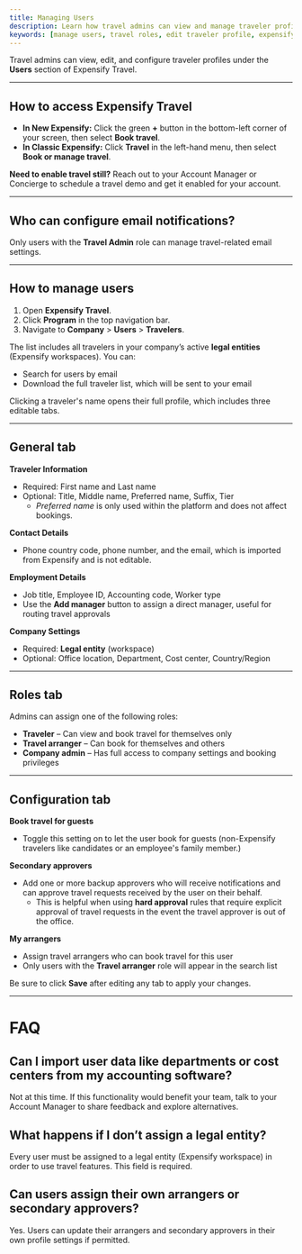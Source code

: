 ```yaml
---
title: Managing Users
description: Learn how travel admins can view and manage traveler profiles, roles, and configuration settings in Expensify Travel.
keywords: [manage users, travel roles, edit traveler profile, expensify travel admin, legal entity, secondary approvers, travel arranger]
---
```



Travel admins can view, edit, and configure traveler profiles under the **Users** section of Expensify Travel.

---

## How to access Expensify Travel

- **In New Expensify:** Click the green **+** button in the bottom-left corner of your screen, then select **Book travel**.
- **In Classic Expensify:** Click **Travel** in the left-hand menu, then select **Book or manage travel**.

**Need to enable travel still?** Reach out to your Account Manager or Concierge to schedule a travel demo and get it enabled for your account.

---

## Who can configure email notifications?

Only users with the **Travel Admin** role can manage travel-related email settings.

---

## How to manage users

1. Open **Expensify Travel**.
2. Click **Program** in the top navigation bar.
3. Navigate to **Company** > **Users** > **Travelers**.

The list includes all travelers in your company’s active **legal entities** (Expensify workspaces). You can:
- Search for users by email
- Download the full traveler list, which will be sent to your email

Clicking a traveler's name opens their full profile, which includes three editable tabs.

---

## General tab

**Traveler Information**
- Required: First name and Last name
- Optional: Title, Middle name, Preferred name, Suffix, Tier  
  - _Preferred name_ is only used within the platform and does not affect bookings.

**Contact Details**
- Phone country code, phone number, and the email, which is imported from Expensify and is not editable.

**Employment Details**
- Job title, Employee ID, Accounting code, Worker type
- Use the **Add manager** button to assign a direct manager, useful for routing travel approvals

**Company Settings**
- Required: **Legal entity** (workspace)
- Optional: Office location, Department, Cost center, Country/Region

---

## Roles tab

Admins can assign one of the following roles:

- **Traveler** – Can view and book travel for themselves only
- **Travel arranger** – Can book for themselves and others
- **Company admin** – Has full access to company settings and booking privileges

---

## Configuration tab

**Book travel for guests**
- Toggle this setting on to let the user book for guests (non-Expensify travelers like candidates or an employee's family member.)

**Secondary approvers**
- Add one or more backup approvers who will receive notifications and can approve travel requests received by the user on their behalf.
    - This is helpful when using **hard approval** rules that require explicit approval of travel requests in the event the travel approver is out of the office.

**My arrangers**
- Assign travel arrangers who can book travel for this user
- Only users with the **Travel arranger** role will appear in the search list

Be sure to click **Save** after editing any tab to apply your changes.

---

# FAQ

## Can I import user data like departments or cost centers from my accounting software?
Not at this time. If this functionality would benefit your team, talk to your Account Manager to share feedback and explore alternatives.

## What happens if I don’t assign a legal entity?
Every user must be assigned to a legal entity (Expensify workspace) in order to use travel features. This field is required.

## Can users assign their own arrangers or secondary approvers?
Yes. Users can update their arrangers and secondary approvers in their own profile settings if permitted.

